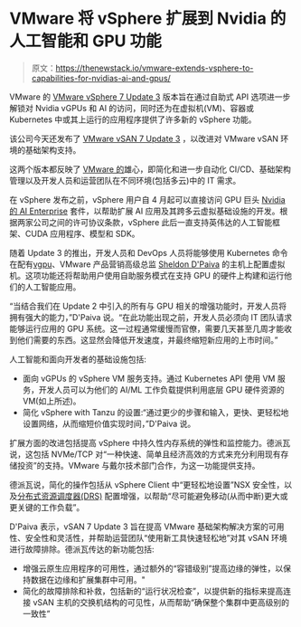 # VMware 将 vSphere 扩展到 Nvidia 的人工智能和 GPU 功能

> 原文：<https://thenewstack.io/vmware-extends-vsphere-to-capabilities-for-nvidias-ai-and-gpus/>

VMware 的 [VMware vSphere 7 Update 3](https://www.vmware.com/products/vsphere.html) 版本旨在通过自助式 API 选项进一步解锁对 Nvidia vGPUs 和 AI 的访问，同时还为在虚拟机(VM)、容器或 Kubernetes 中或其上运行的应用程序提供了许多新的 vSphere 功能。

该公司今天还发布了 [VMware vSAN 7 Update 3](https://www.vmware.com/products/vsan/whats-new.html) ，以改进对 VMware vSAN 环境的基础架构支持。

这两个版本都反映了 [VMware 的](https://tanzu.vmware.com?utm_content=inline-mention)雄心，即简化和进一步自动化 CI/CD、基础架构管理以及开发人员和运营团队在不同环境(包括多云)中的 IT 需求。

在 vSphere 发布之前，vSphere 用户自 4 月起可以直接访问 GPU 巨头 [Nvidia 的 AI Enterprise](https://www.nvidia.com/en-us/data-center/products/ai-enterprise-suite/) 套件，以帮助扩展 AI 应用及其跨多云虚拟基础设施的开发。根据两家公司之间的许可协议条款，vSphere 此后一直支持英伟达的人工智能框架、CUDA 应用程序、模型和 SDK。

随着 Update 3 的推出，开发人员和 DevOps 人员将能够使用 Kubernetes 命令在配有[vgpu](https://www.nvidia.com/en-us/data-center/virtual-solutions/)、VMware 产品营销高级总监 [Sheldon D'Paiva](https://www.linkedin.com/in/sheldondpaiva) 的主机上配置虚拟机。这项功能还将帮助用户使用自助服务模式在支持 GPU 的硬件上构建和运行他们的人工智能应用。

“当结合我们在 Update 2 中引入的所有与 GPU 相关的增强功能时，开发人员将拥有强大的能力，”D'Paiva 说。“在此功能出现之前，开发人员必须向 IT 团队请求能够运行应用的 GPU 系统。这一过程通常缓慢而官僚，需要几天甚至几周才能收到他们需要的东西。这显然会降低开发速度，并最终缩短新应用的上市时间。”

人工智能和面向开发者的基础设施包括:

*   面向 vGPUs 的 vSphere VM 服务支持。通过 Kubernetes API 使用 VM 服务，开发人员可以为他们的 AI/ML 工作负载提供利用底层 GPU 硬件资源的 VM(如上所述)。
*   简化 vSphere with Tanzu 的设置:“通过更少的步骤和输入，更快、更轻松地设置网络，从而缩短价值实现时间，”D'Paiva 说。

扩展方面的改进包括提高 vSphere 中持久性内存系统的弹性和监控能力。德派瓦说，这包括 NVMe/TCP 对“一种快速、简单且经济高效的方式来充分利用现有存储投资”的支持。VMware 与戴尔技术部门合作，为这一功能提供支持。

德派瓦说，简化的操作包括从 vSphere Client 中“更轻松地设置”NSX 安全性，以及[分布式资源调度器(DRS)](https://www.vmware.com/products/vsphere/drs-dpm.html) 配置增强，以帮助“尽可能避免移动(从而中断)更大或更关键的工作负载”。

D'Paiva 表示，vSAN 7 Update 3 旨在提高 VMware 基础架构解决方案的可用性、安全性和灵活性，并帮助运营团队“使用新工具快速轻松地”对其 vSAN 环境进行故障排除。德派瓦传达的新功能包括:

*   增强云原生应用程序的可用性，通过额外的“容错级别”提高边缘的弹性，以保持数据在边缘和扩展集群中可用。"
*   简化的故障排除和补救，包括新的“运行状况检查”，以提供新的指标来提高连接 vSAN 主机的交换机结构的可见性，从而帮助“确保整个集群中更高级别的一致性”

<svg xmlns:xlink="http://www.w3.org/1999/xlink" viewBox="0 0 68 31" version="1.1"><title>Group</title> <desc>Created with Sketch.</desc></svg>